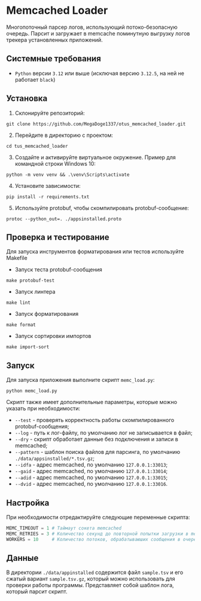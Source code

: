 # Memcached Loader
Многопоточный парсер логов, использующий потоко-безопасную очередь. Парсит и загружает в memcache поминутную выгрузку логов трекера установленных приложений.

## Системные требования
- `Python` версии `3.12` или выше (исключая версию `3.12.5`, на ней не работает `black`)

## Установка

1. Склонируйте репозиторий:
```
git clone https://github.com/MegaDoge1337/otus_memcached_loader.git
```

2. Перейдите в директорию с проектом:
```
cd tus_memcached_loader
```

3. Создайте и активируйте виртуальное окружение. Пример для командной строки Windows 10:
```
python -m venv venv && .\venv\Scripts\activate
```

4. Установите зависимости:
```
pip install -r requirements.txt
```

5. Используйте protobuf, чтобы скомпилировать protobuf-сообщение:
```
protoc --python_out=. ./appsinstalled.proto
```

## Проверка и тестирование

Для запуска инструментов форматирования или тестов используйте Makefile

- Запуск теста protobuf-сообщения
```
make protobuf-test
```

- Запуск линтера
```
make lint
```

- Запуск форматирования
```
make format
```

- Запуск сортировки импортов
```
make import-sort
```

## Запуск

Для запуска приложения выполните скрипт `memc_load.py`:
```
python memc_load.py
```

Скрипт также имеет дополнительные параметры, которые можно указать при необходимости:
- `--test` - проверять корректность работы скомпилированного protobuf-сообщения;
- `--log` - путь к лог-файлу, по умолчанию лог не записывается в файл;
- `--dry` - скрипт обработает данные без подключения и записи в memcached;
- `--pattern` - шаблон поиска файлов для парсинга, по умолчанию `./data/appsinstalled/*.tsv.gz`;
- `--idfa` - адрес memcached, по умолчанию `127.0.0.1:33013`;
- `--gaid` - адрес memcached, по умолчанию `127.0.0.1:33014`;
- `--adid` - адрес memcached, по умолчанию `127.0.0.1:33015`;
- `--dvid` - адрес memcached, по умолчанию `127.0.0.1:33016`.

## Настройка

При необходимости отредактируйте следующие переменные скрипта:
```py
MEMC_TIMEOUT = 1 # Таймаут сокета memcached
MEMC_RETRIES = 3 # Количество секунд до повторной попытки загрузки в memcached
WORKERS = 10     # Количество потоков, обрабатываюших сообщения в очереди
```

## Данные

В директории `./data/appinstalled` содержится файл `sample.tsv` и его сжатый вариант `sample.tsv.gz`, который можно использовать для проверки работы программы. Представляет собой шаблон лога, который парсит скрипт.
